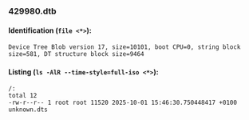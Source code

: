 ### 429980.dtb
#### Identification (`file <*>`):
```
Device Tree Blob version 17, size=10101, boot CPU=0, string block size=581, DT structure block size=9464
```
#### Listing (`ls -AlR --time-style=full-iso <*>`):
```
/:
total 12
-rw-r--r-- 1 root root 11520 2025-10-01 15:46:30.750448417 +0100 unknown.dts
```

